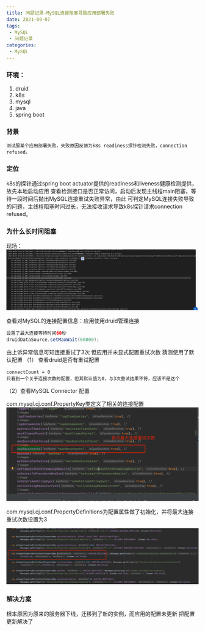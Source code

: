 ```yaml
---
title: 问题记录-MySQL连接阻塞导致应用部署失败
date: 2021-09-07
tags: 
 - MySQL
 - 问题记录
categories:
 - MySQL
---
```


### 环境：
1. druid
2. k8s
3. mysql
4. java
5. spring boot

### 背景

```
测试服某个应用部署失败，失败原因反馈为k8s readiness探针检测失败，connection refused。
```

### 定位

k8s的探针通过spring boot actuator提供的readiness和liveness健康检测提供，故先本地启动应用
查看检测接口是否正常访问，启动后发现主线程main阻塞，等待一段时间后抛出MySQL连接重试失败异常，由此
可判定MySQL连接失败导致的问题，主线程阻塞时间过长，无法接收请求导致k8s探针请求connection refused。

### 为什么长时间阻塞
现场：
![](问题记录/问题记录-MySQL连接阻塞导致应用部署失败.png)

查看对MySQL的连接配置信息：应用使用druid管理连接
```java
设置了最大连接等待时间60秒
druidDataSource.setMaxWait(60000);
```
由上诉异常信息可知连接重试了3次
但应用并未显式配置重试次数
猜测使用了默认配置
（1） 查看druid是否有重试配置
```
connectCount = 0
只看到一个关于连接次数的配置，但其默认值为0，与3次重试结果不符，应该不是这个

```

（2）查看MySQL Connector 配置


com.mysql.cj.conf.PropertyKey类定义了相关的连接配置
![](问题记录/问题记录-MySQL连接阻塞导致应用部署失败(1).png)

com.mysql.cj.conf.PropertyDefinitions为配置属性做了初始化，并将最大连接重试次数设置为3

![](问题记录/问题记录-MySQL连接阻塞导致应用部署失败(2).png)


### 解决方案

根本原因为原来的服务器下线，迁移到了新的实例，而应用的配置未更新
把配置更新解决了

